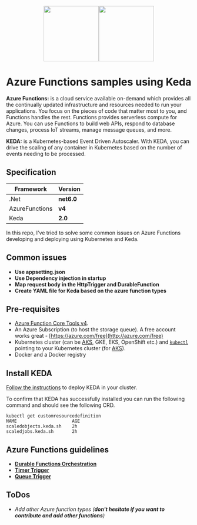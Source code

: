 <p align="center"><img src="docs/images/azure-functions-logo.png" width="150" height="150"><img src="docs/images/keda-icon-color.png" width="150" height="150"></p>



# Azure Functions samples using Keda
**Azure Functions:** is a cloud service available on-demand which provides all the continually updated infrastructure and resources needed to run your applications. You focus on the pieces of code that matter most to you, and Functions handles the rest. Functions provides serverless compute for Azure. You can use Functions to build web APIs, respond to database changes, process IoT streams, manage message queues, and more.

**KEDA:** is a Kubernetes-based Event Driven Autoscaler. With KEDA, you can drive the scaling of any container in Kubernetes based on the number of events needing to be processed.
## Specification

|Framework|Version|
|---|---|
|.Net| **net6.0** |
|AzureFunctions| **v4** |
|Keda| **2.0** |

In this repo, I've tried to solve some common issues on Azure Functions developing and deploying using Kubernetes and Keda.

## Common issues
- **Use appsetting.json**
- **Use Dependency injection in startup**
- **Map request body in the HttpTrigger and DurableFunction**
- **Create YAML file for Keda based on the azure function types**

## Pre-requisites

* [Azure Function Core Tools v4](https://github.com/azure/azure-functions-core-tools#installing).
* An Azure Subscription (to host the storage queue).  A free account works great - [https://azure.com/free](http://azure.com/free)
* Kubernetes cluster (can be [AKS](https://docs.microsoft.com/en-us/azure/aks/kubernetes-walkthrough-portal), GKE, EKS, OpenShift etc.) and [`kubectl`](https://kubernetes.io/docs/tasks/tools/install-kubectl/) pointing to your Kubernetes cluster (for [AKS](https://docs.microsoft.com/en-us/azure/aks/kubernetes-walkthrough#connect-to-the-cluster)).
* Docker and a Docker registry
## Install KEDA

[Follow the instructions](https://keda.sh/docs/2.0/deploy/) to deploy KEDA in your cluster.

To confirm that KEDA has successfully installed you can run the following command and should see the following CRD.

```cli
kubectl get customresourcedefinition
NAME                     AGE
scaledobjects.keda.sh    2h
scaledjobs.keda.sh       2h
```
## Azure Functions guidelines
- **[Durable Functions Orchestration](docs/durable-function.md)**
- **[Timer Trigger](docs/timer-trigger.md)**
- **[Queue Trigger](docs/queue-trigger.md)**

## ToDos
* *Add other Azure function types (**don't hesitate if you want to contribute and add other functions**)*
